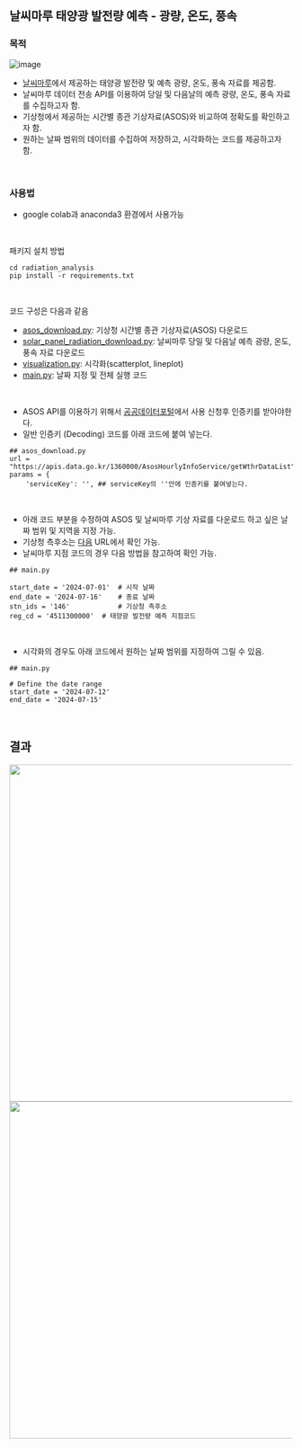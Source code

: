 ## 날씨마루 태양광 발전량 예측 - 광량, 온도, 풍속

### 목적

![image](https://github.com/user-attachments/assets/5bc18131-63e9-4be1-993c-49b8dad1e641)

- [날씨마루](https://bd.kma.go.kr/kma2020/fs/energySelect1.do?pageNum=5&menuCd=F050701000#none)에서 제공하는 태양광 발전량 및 예측 광량, 온도, 풍속 자료를 제공함.
- 날씨마루 데이터 전송 API를 이용하여 당일 및 다음날의 예측 광량, 온도, 풍속 자료를 수집하고자 함.
- 기상청에서 제공하는 시간별 종관 기상자료(ASOS)와 비교하여 정확도를 확인하고자 함.
- 원하는 날짜 범위의 데이터를 수집하여 저장하고, 시각화하는 코드를 제공하고자 함.

  
<br>

### 사용법

- google colab과 anaconda3 환경에서 사용가능

<br>

패키지 설치 방법

```
cd radiation_analysis
pip install -r requirements.txt
```

<br>

코드 구성은 다음과 같음

- [asos_download.py](https://github.com/EthanSeok/Solar_Radiation_forecast/blob/master/radiation_analysis/asos_download.py): 기상청 시간별 종관 기상자료(ASOS) 다운로드
- [solar_panel_radiation_download.py](https://github.com/EthanSeok/Solar_Radiation_forecast/blob/master/radiation_analysis/solar_panel_radiation_download.py): 날씨마루 당일 및 다음날 예측 광량, 온도, 풍속 자료 다운로드
- [visualization.py](https://github.com/EthanSeok/Solar_Radiation_forecast/blob/master/radiation_analysis/visualization.py): 시각화(scatterplot, lineplot)
- [main.py](https://github.com/EthanSeok/Solar_Radiation_forecast/blob/master/radiation_analysis/main.py): 날짜 지정 및 전체 실행 코드

<br>

- ASOS API를 이용하기 위해서 [공공데이터포털](https://www.data.go.kr/data/15057210/openapi.do)에서 사용 신청후 인증키를 받아야한다.
- 일반 인증키 (Decoding) 코드를 아래 코드에 붙여 넣는다.

```
## asos_download.py
url = "https://apis.data.go.kr/1360000/AsosHourlyInfoService/getWthrDataList"
params = {
    'serviceKey': '', ## serviceKey의 ''안에 인증키를 붙여넣는다.
```

<br>

- 아래 코드 부분을 수정하여 ASOS 및 날씨마루 기상 자료를 다운로드 하고 싶은 날짜 범위 및 지역을 지정 가능.
- 기상청 측후소는 [다음](https://data.kma.go.kr/data/grnd/selectAsosRltmList.do?pgmNo=36&openPopup=Y) URL에서 확인 가능.
- 날씨마루 지점 코드의 경우 다음 방법을 참고하여 확인 가능.

```
## main.py

start_date = '2024-07-01'  # 시작 날짜
end_date = '2024-07-16'    # 종료 날짜
stn_ids = '146'            # 기상청 측후소
reg_cd = '4511300000'  # 태양광 발전량 예측 지점코드
```

<br>

- 시각화의 경우도 아래 코드에서 원하는 날짜 범위를 지정하여 그릴 수 있음.

```
## main.py

# Define the date range
start_date = '2024-07-12'
end_date = '2024-07-15'
```

<br>

## 결과

<img src=https://github.com/user-attachments/assets/c6841b78-aef2-4bc2-95fd-85ee8c22ab6b width=600>

<img src=https://github.com/user-attachments/assets/b997728d-8c06-40fe-9e17-e61878daf16a width=600>


